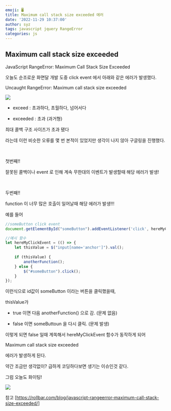 ```yaml
---
emoji: 🖥️
title: Maximum call stack size exceeded 에러
date: '2022-11-29 10:37:00'
author: syz
tags: javascript jquery RangeError
categories: js
---
```


## Maximum call stack size exceeded

JavaScript RangeError: Maximum Call Stack Size Exceeded

오늘도 순조로운 화면달 개발 도중 click event 에서 아래와 같은 에러가 발생했다.

Uncaught RangeError: Maximum call stack size exceeded

<span class="gatsby-resp-image-wrapper" style="margin-left: inherit">
<style>
.gatsby-resp-image-wrapper {
    margin-left: inherit !important;
}
</style>
    <img src="/maximum_call_stack_size_exceeded.png" style="margin-left: inherit">
</span>

 - exceed : 초과하다, 초월하다, 넘어서다

 - exceeded : 초과 (과거형)

최대 콜백 구조 사이즈가 초과 됐다

라는데 이런 비슷한 오류를 몇 번 본적이 있었지만 생각이 나지 않아 구글링을 진행했다.

<br>

첫번째!!

잘못된 콜백이나 event 로 인해 계속 무한대의 이벤트가 발생할때 해당 에러가 발생!

<br>

두번째!!

function 이 너무 많은 호출이 일어날때 해당 에러가 발생!!!

예를 들어

```javascript
//someButton click event
document.getElementById("someButton").addEventListener('click', hereMyClickEvent);

//예시 함수
let hereMyClickEvent = (() => {
    let thisValue = $("input[name='anchor']").val();
    
    if (thisValue) {
        anotherFunction();
    } else {
        $("#someButton").click();
    }
});
```

이런식으로 id값이 someButton 이라는 버튼을 클릭했을때,

thisValue가 

 - true 이면 다음 anotherFunction() 으로 감. (문제 없음)

 - false 이면 someButtoun 을 다시 클릭. (문제 발생)

이렇게 되면 false 일때 계쏙해서 hereMyClickEvent 함수가 동작하게 되어 

Maximum call stack size exceeded

에러가 발생하게 된다.

약간 조금만 생각없이? 급하게 코딩하다보면 생기는 이슈인것 같다.

그럼 오늘도 화이팅!

<img src="/maximum_callstack_size_exceeded.png" style="margin-left: inherit">


참고 [https://rollbar.com/blog/javascript-rangeerror-maximum-call-stack-size-exceeded/]